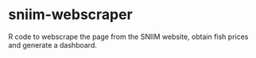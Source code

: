 # sniim-webscraper
R code to webscrape the page from the SNIIM website, obtain fish prices and generate a dashboard. 
